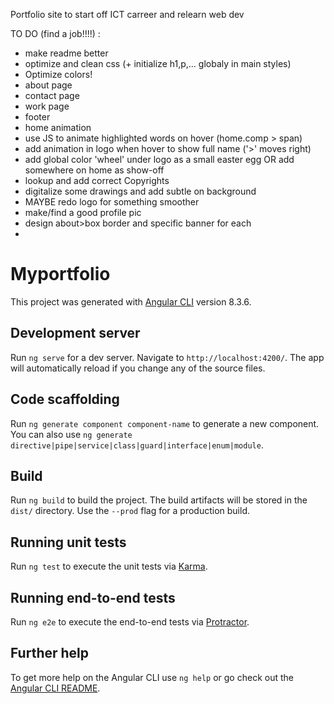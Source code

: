 Portfolio site to start off ICT carreer and relearn web dev

TO DO (find a job!!!!) :
- make readme better
- optimize and clean css (+ initialize h1,p,... globaly in main styles)
- Optimize colors!
- about page
- contact page
- work page
- footer
- home animation
- use JS to animate highlighted words on hover (home.comp > span)
- add animation in logo when hover to show full name ('>' moves right)
- add global color 'wheel' under logo as a small easter egg OR add somewhere on home as show-off
- lookup and add correct Copyrights
- digitalize some drawings and add subtle on background
- MAYBE redo logo for something smoother
- make/find a good profile pic
- design about>box border and specific banner for each
- 




# Myportfolio

This project was generated with [Angular CLI](https://github.com/angular/angular-cli) version 8.3.6.

## Development server

Run `ng serve` for a dev server. Navigate to `http://localhost:4200/`. The app will automatically reload if you change any of the source files.

## Code scaffolding

Run `ng generate component component-name` to generate a new component. You can also use `ng generate directive|pipe|service|class|guard|interface|enum|module`.

## Build

Run `ng build` to build the project. The build artifacts will be stored in the `dist/` directory. Use the `--prod` flag for a production build.

## Running unit tests

Run `ng test` to execute the unit tests via [Karma](https://karma-runner.github.io).

## Running end-to-end tests

Run `ng e2e` to execute the end-to-end tests via [Protractor](http://www.protractortest.org/).

## Further help

To get more help on the Angular CLI use `ng help` or go check out the [Angular CLI README](https://github.com/angular/angular-cli/blob/master/README.md).
